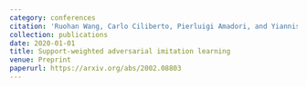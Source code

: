 ```yaml
---
category: conferences
citation: 'Ruohan Wang, Carlo Ciliberto, Pierluigi Amadori, and Yiannis Demiris. "Support-weighted adversarial imitation learning", 2020.'
collection: publications
date: 2020-01-01
title: Support-weighted adversarial imitation learning
venue: Preprint
paperurl: https://arxiv.org/abs/2002.08803
---
```


